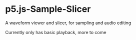 # p5.js-Sample-Slicer
A waveform viewer and slicer, for sampling and  audio editing 

Currently only has basic playback, more to come
